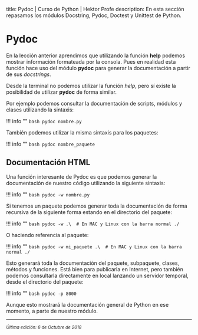 title: Pydoc | Curso de Python | Hektor Profe
description: En esta sección repasamos los módulos Docstring, Pydoc, Doctest y Unittest de Python.

<style>

.admonition.note > .superfences-tabs > label:hover, .headerlink{
    color: #018dc5 !important;
}

.admonition.info{
    font-size: 100%;
}

.admonition.info label{
    font-size: 91%;
}

.admonition.note > .admonition-title {
    display: none;
}

</style>

# Pydoc

En la lección anterior aprendimos que utilizando la función **help** podemos mostrar información formateada por la consola. Pues en realidad esta función hace uso del módulo **pydoc** para generar la documentación a partir de sus *docstrings*.

Desde la terminal no podemos utilizar la función *help*, pero sí existe la posibilidad de utilizar **pydoc** de forma similar.

Por ejemplo podemos consultar la documentación de scripts, módulos y clases utilizando la sintaxis:

!!! info "" 
    ```bash
    pydoc nombre.py
    ```

También podemos utilizar la misma sintaxis para los paquetes:

!!! info "" 
    ```bash
    pydoc nombre_paquete
    ```

## Documentación HTML

Una función interesante de Pydoc es que podemos generar la documentación de nuestro código utilizando la siguiente sintaxis:

!!! info "" 
    ```bash
    pydoc -w nombre.py
    ```

Si tenemos un paquete podemos generar toda la documentación de forma recursiva de la siguiente forma estando en el directorio del paquete:

!!! info "" 
    ```bash
    pydoc -w .\  # En MAC y Linux con la barra normal ./
    ```

O haciendo referencia al paquete:

!!! info "" 
    ```bash
    pydoc -w mi_paquete .\  # En MAC y Linux con la barra normal ./
    ```

Esto generará toda la documentación del paquete, subpaquete, clases, métodos y funciones. Está bien para publicarla en Internet, pero también podemos consultarla directamente en local lanzando un servidor temporal, desde el directorio del paquete:

!!! info "" 
    ```bash
    pydoc -p 8000
    ```

Aunque esto mostrará la documentación general de Python en ese momento, a parte de nuestro módulo.

___
<small class="edited"><i>Última edición: 6 de Octubre de 2018</i></small>
